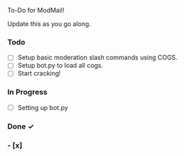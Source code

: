 To-Do for ModMail!

Update this as you go along.

### Todo

- [ ] Setup basic moderation slash commands using COGS.
- [ ] Setup bot.py to load all cogs.
- [ ] Start cracking!

### In Progress

- [ ] Setting up bot.py

### Done ✓

### - [x] 